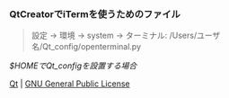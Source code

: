 ### QtCreatorでiTermを使うためのファイル

> 設定 → 環境 → system → ターミナル: /Users/ユーザ名/Qt_config/openterminal.py

_$HOMEでQt_configを設置する場合_

[Qt](https://ja.wikipedia.org/wiki/Qt) | [GNU General Public License](https://ja.wikipedia.org/wiki/GNU_General_Public_License)
